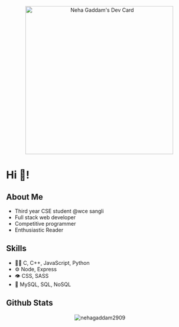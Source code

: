 <!--<img src="https://github.com/Nehagaddam2909/Nehagaddam2909/blob/main/neha_gaddam.gif" />-->
<div align="center"><a href="https://app.daily.dev/gaddam_neha_29"><img src="https://api.daily.dev/devcards/091db1443e2c4d3bbd900215d58a6fd9.png?r=q7q" width="400" alt="Neha Gaddam's Dev Card"/></a></div>
<h1>Hi 👋!</h1>

  ##   About Me
<ul>
  <li>
    Third year CSE student @wce sangli </li>
  <li>Full stack web developer </li>
  <li>Competitive programmer</li>
  <li>Enthusiastic Reader</li>
</ul>

  ##  Skills
  
 <ul>
  <li>👩‍💻 C, C++, JavaScript, Python</li>
  <li>⚙️ Node, Express </li>
  <li>👁️ CSS, SASS</li>
  <li>💽 MySQL, SQL, NoSQL </li>
 </ul>
  
 ## Github Stats
<p align="center">&nbsp;<img align="center" src="https://github-readme-streak-stats.herokuapp.com/?user=nehagaddam2909&theme=radical" alt="nehagaddam2909" /></p>
